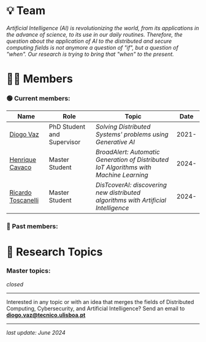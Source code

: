 # 💡 Team

*Artificial Intelligence (AI) is revolutionizing the world, from its applications in the advance of science, to its use in our daily routines. Therefore, the question about the application of AI to the distributed and secure computing fields is not anymore a question of "if", but a question of "when". Our research is trying to bring that "when" to the present.*

# 👨‍💻 Members

### 🟢 Current members:

| **Name** | **Role** | **Topic** | **Date** |
| --- | --- | --- | --- |
| [Diogo Vaz](https://diogolvaz.github.io/) | PhD Student and Supervisor | *Solving Distributed Systems' problems using Generative AI* | 2021- |
| [Henrique Cavaco](https://pt.linkedin.com/in/henriquecavaco) | Master Student | *BroadAlert: Automatic Generation of Distributed IoT Algorithms with Machine Learning* | 2024- |
| [Ricardo Toscanelli](www.linkedin.com/in/ricardo-toscanelli) | Master Student | *DisTcoverAI: discovering new distributed algorithms with Artificial Intelligence* | 2024- |


### 🔴 Past members:

# 🔬 Research Topics

### Master topics:

*closed*

---

Interested in any topic or with an idea that merges the fields of Distributed Computing, Cybersecurity, and Artificial Intelligence? Send an email to **diogo.vaz@tecnico.ulisboa.pt**

---
*last update: June 2024*
